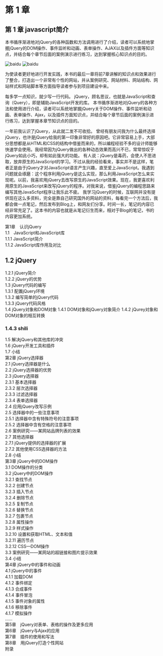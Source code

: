 # 第 1 章

## 第 1 章  javascript简介

本书循序渐进地对jQuery的各种函数和方法调用进行了介绍，读者可以系统地掌握jQuery的DOM操作、事件监听和动画、表单操作、AJAX以及插件方面等知识点，并结合每个章节后面的案例演示进行练习，达到掌握核心知识点的目的。

![baidu](http://www.baidu.com/img/bdlogo.gif "百度logo")
![baidu](https://raw.githubusercontent.com/qianjilou/jQuery/master/images/1/1.1.jpg "百度logo")

为使读者更好地进行开发实践，本书的最后一章将前7章讲解的知识点和效果进行了整合，打造出一个非常有个性的网站，并从案例研究、网站材料、网站结构、网站样式和网站脚本等方面指导读者参与到项目建设中来。

每多学一点知识，就少写一行代码。
jQuery，顾名思议，也就是JavaScript和查询（Query），即是辅助JavaScript开发的库。
本书循序渐进地对jQuery的各种方法和使用进行介绍，读者可以系统地掌握jQuery关于DOM操作、事件监听和动画、表单操作、Ajax，以及插件方面知识点，并结合每个章节后面的案例演示进行练习，达到掌握本章节知识点的目的。


一年前我认识了jQuery，从此就二发不可收拾。
曾经有朋友问我为什么最终选择jQuery，也许是jQuery给我的第一印象非常好的原因吧。它非常容易上手，大部分思想都是从HTML和CSS的结构中借鉴而来的，所以编程经验不多的设计师能够快速学会使用。我经常因为jQuery做出的各种动态效果而高兴不已，常常惊叹于jQuery如此小巧，却有如此强大的功能。
有人说：jQuery是毒药，会使人不思进取，放弃原生的JavaScript的学习。不过从我的经验看来，事实并不是这样，笔者正是由于jQuery才对JavaScript语言产生兴趣，直至爱上JavaScript。我遇到问题就会琢磨：这个程序利用jQuery是这么实现，那么利用JavaScript怎么来实现呢。以前，我喜欢用jQuery去改写原生的JavaScript效果。现在，我更喜欢利用原生的JavaScript来改写jQuery的程序。对我来说，借鉴jQuery的编程思路来编写其他JavaScfipt程序让我乐此不疲。
我学习jQuery的时候，互联网并没有提供现在这么多资料，完全是靠自己研究国外的网站的资料，每看完一个方法后，我都会做一点笔记，然后发布到Blog上，和网友们分享。时间一长，笔记的内容已经非常充足了。这本书的内容也就是从笔记衍生而来，相对于Blog的笔记，书的内容更加系统。


























第1章　认识jQuery  
1.1　JavaScript和JavaScript库  
1.1.1 JavaScript简介  
1.1.2 JavaScript库作用及对比    
## 1.2 jQuery  
1.2.1 jQuery简介  
1.2.2 jQuery的优势  
1.3 jQuery代码的编写  
1.3.1 配置jQuery环境  
1.3.2 编写简单的jQuery代码  
1.3.3 jQuery代码风格  
1.4 jQuery对象和DOM对象
1.4.1 DOM对象和jQuery对象简介
1.4.2 jQurey对象和DOM对象的相互转换
### 1.4.3 shili
1.5 解决jQuery和其他库的冲突  
1.6 jQuery开发工具和插件  
1.7 小结  
第2章 jQuery选择器  
2.1 jQuery选择器是什么  
2.2 jQuery选择器的优势  
2.3 jQuery选择器  
2.3.1 基本选择器  
2.3.2 层次选择器  
2.3.3 过滤选择器  
2.3.4 表单选择器  
2.4 应用jQuery改写示例  
2.5 选择器中的一些注意事项  
2.5.1 选择器中含有特殊符号的注意事项  
2.5.2 选择器中含有空格的注意事项  
2.6 案例研究——某网站品牌列表的效果  
2.7 其他选择器  
2.7.1 jQuery提供的选择器的扩展  
2.7.2 其他使用CSS选择器的方法  
2.8 小结  
第3章 jQuery中的DOM操作  
3.1 DOM操作的分类  
3.2 jQuery中的DOM操作  
3.2.1 查找节点  
3.2.2 创建节点  
3.2.3 插入节点  
3.2.4 删除节点  
3.2.5 复制节点  
3.2.6 替换节点  
3.2.7 包裹节点  
3.2.8 属性操作  
3.2.9 样式操作  
3.2.10 设置和获取HTML、文本和值  
3.2.11 遍历节点  
3.2.12 CSS—DOM操作  
3.3 案例研究——某网站的超链接和图片提示效果  
3.4 小结  
第4章 jQuery中的事件和动画  
4.1 jQuery中的事件  
4.1.1 加载DOM  
4.1.2 事件绑定  
4.1.3 合成事件  
4.1.4 事件冒泡  
4.1.5 事件对象的属性  
4.1.6 移除事件  
4.1.7 模拟操作  
……  
第5章　jQuery对表单、表格的操作及更多应用  
第6章　jQuery与Ajax的应用  
第7章　插件的使用和写法  
第8章　用jQuery打造个性网站  
附录  